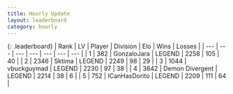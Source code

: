 ```yaml
---
title: Hourly Update
layout: leaderboard
category: hourly
---
```


{: .leaderboard}
| Rank | LV | Player | Division | Elo | Wins | Losses |
| --- | --- | --- | --- | --- | --- | --- |
| <span data-change="0">1</span> | 382 | <span title="ID: 650626">GonzaloJara</span> | LEGEND | <span data-change="0">2258</span> | <span data-change="0">105</span> | <span data-change="0">40</span> |
| <span data-change="0">2</span> | 2346 | <span title="ID: 353063">Sktima</span> | LEGEND | <span data-change="0">2249</span> | <span data-change="0">98</span> | <span data-change="0">29</span> |
| <span data-change="0">3</span> | 1044 | <span title="ID: 418052">vbuckguymad</span> | LEGEND | <span data-change="0">2230</span> | <span data-change="0">97</span> | <span data-change="0">38</span> |
| <span data-change="0">4</span> | 3642 | <span title="ID: 370081">Demon Divergent</span> | LEGEND | <span data-change="0">2214</span> | <span data-change="0">38</span> | <span data-change="0">6</span> |
| <span data-change="0">5</span> | 752 | <span title="ID: 415713">ICanHasDorito</span> | LEGEND | <span data-change="0">2209</span> | <span data-change="0">111</span> | <span data-change="0">64</span> |